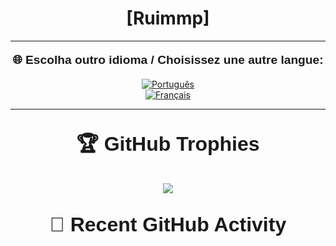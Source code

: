 <h1 align="center">[Ruimmp]</h1>

<!-- <p align="center">
    Curioso
  <img src="" alt="Arte do Perfil" />
</p>
 -->
---

<p align="center" style="font-family: 'Raleway', sans-serif; font-size: 1.2rem;">
  <b>🌐 Escolha outro idioma / Choisissez une autre langue:</b>
</p>


<p align="center">
  <!-- 
  <a href="README.en.md">
    <img src="https://img.shields.io/badge/EN-English-3458eb?style=for-the-badge&logo=none" alt="English"/>
  </a>
  <br> 
  -->
  <a href="README.pt.md">
    <img src="https://img.shields.io/badge/PT-Português-007bff?style=for-the-badge&logo=none" alt="Português"/>
  </a>
  <br>
  <a href="README.fr.md">
    <img src="https://img.shields.io/badge/FR-Français-764abc?style=for-the-badge&logo=none" alt="Français"/>
  </a>
</p>

---

<p align="center" style="font-family: 'Raleway', sans-serif; font-size: 2rem;">
  <b>🏆 GitHub Trophies</b>
</p>

<p align="center">
  <img src="https://github-profile-trophy.vercel.app/?username=ruimmp&rank=A,C&row=1&column=6&no-frame=true&theme=onedark" />
</p>

<p align="center" style="font-family: 'Raleway', sans-serif; font-size: 2rem;">
  <b>🔨 Recent GitHub Activity</b>
</p>

<!--START_SECTION:activity-->
<!--END_SECTION:activity-->
